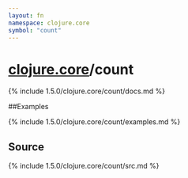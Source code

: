 ```yaml
---
layout: fn
namespace: clojure.core
symbol: "count"
---
```


# [clojure.core](../)/count

{% include 1.5.0/clojure.core/count/docs.md %}

##Examples

{% include 1.5.0/clojure.core/count/examples.md %}
## Source
{% include 1.5.0/clojure.core/count/src.md %}

